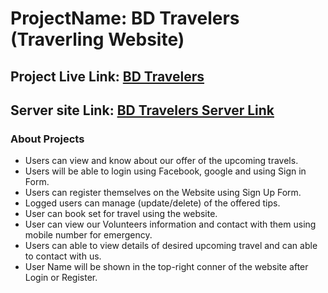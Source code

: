 # ProjectName: BD Travelers (Traverling Website)

## Project Live Link: [BD Travelers](https://bd-travelers-fe99c.web.app)

## Server site Link: [BD Travelers Server Link](https://dry-gorge-55109.herokuapp.com/)

### About Projects

- Users can view and know about our offer of the upcoming travels.
- Users will be able to login using Facebook, google and using Sign in Form.
- Users can register themselves on the Website using Sign Up Form.
- Logged users can manage (update/delete) of the offered tips.
- User can book set for travel using the website.
- User can view our Volunteers information and contact with them using mobile number for emergency.
- Users can able to view details of desired upcoming travel and can able to contact with us.
- User Name will be shown in the top-right conner of the website after Login or Register.
